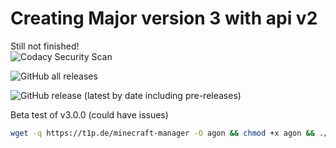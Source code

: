 # Creating Major version 3 with api v2
  
Still not finished!  
![Codacy Security Scan](https://github.com/Argantiu/minecraft-manager/actions/workflows/codacy.yml/badge.svg)

![GitHub all releases](https://img.shields.io/github/downloads/Argantiu/.github/total?color=lime&label=All%20Downloads)

![GitHub release (latest by date including pre-releases)](https://img.shields.io/github/downloads-pre/Argantiu/.github/v3.0/total?color=lime&label=Downloads%20latest)

Beta test of v3.0.0 (could have issues)
  
```bash
wget -q https://t1p.de/minecraft-manager -O agon && chmod +x agon && ./agon
```  
  
<!--
<p align="center">
    <img src="https://www.azul.com/wp-content/themes/azul/dist/img/logo.svg" width="150">
</a>

https://wiki.ubuntuusers.de/tcpdump/
https://www.spigotmc.org/threads/list-of-found-malware.389467/
https://www.spigotmc.org/threads/check-backdoor-plugins.446046/
-- https://minecraft-mirror.io/ for minecraft default? save?
-->
